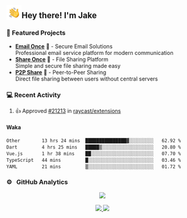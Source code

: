 <img alt="Night Coding" src="./assets/Hand%20Wave.gif" width='40' align="left"/><h2>Hey there! I'm Jake</h2>

### 🚀 Featured Projects
- **<a href="https://email-once.com/" target="_blank">Email Once</a>** 📧 - Secure Email Solutions  
 Professional email service platform for modern communication
- **<a href="http://share-once.com/" target="_blank">Share Once</a>** 📂 - File Sharing Platform  
 Simple and secure file sharing made easy
- **<a href="https://p2pshare.com/" target="_blank">P2P Share</a>** 🔗 - Peer-to-Peer Sharing  
 Direct file sharing between users without central servers

### 💻 Recent Activity

<!--RECENT_ACTIVITY:start-->
1. 👍 Approved [#21213](https://github.com/raycast/extensions/pull/21213#pullrequestreview-3165817053) in [raycast/extensions](https://github.com/raycast/extensions)<br>
<!--RECENT_ACTIVITY:end-->

#### Waka

<!--START_SECTION:waka-->

```txt
Other        13 hrs 24 mins  ███████████████▓░░░░░░░░░   62.92 %
Dart         4 hrs 25 mins   █████▒░░░░░░░░░░░░░░░░░░░   20.80 %
Vue.js       1 hr 38 mins    ██░░░░░░░░░░░░░░░░░░░░░░░   07.70 %
TypeScript   44 mins         █░░░░░░░░░░░░░░░░░░░░░░░░   03.46 %
YAML         21 mins         ▒░░░░░░░░░░░░░░░░░░░░░░░░   01.72 %
```

<!--END_SECTION:waka-->

### ⚙️ &nbsp; GitHub Analytics

<p align="center">
  <img src="http://github-profile-summary-cards.vercel.app/api/cards/profile-details?username=JakeLaoyu&theme=2077" />
</p>


<p align="center">
<a href="https://github.com/JakeLaoyu">
  <img height="180em" src="https://github-readme-stats-eight-theta.vercel.app/api?username=jakelaoyu&show_icons=true&theme=algolia&include_all_commits=true&count_private=true"/>
  <img height="180em" src="https://github-readme-stats-eight-theta.vercel.app/api/top-langs/?username=jakelaoyu&layout=compact&langs_count=8&theme=algolia&hide=html&count_private=true"/>
</a>
</p>

<!-- ### 🤝🏻 &nbsp; Connect with Me

<p align="center">
<a href="https://i.jakeyu.top"><img src="https://img.shields.io/badge/-i.jakeyu.top-3423A6?style=flat&logo=Google-Chrome&logoColor=white"/></a>
<a href="mailto:jake.laoyu@gmail.com"><img src="https://img.shields.io/badge/-jake.laoyu@gmail.com-D14836?style=flat&logo=Gmail&logoColor=white"/></a>
</p> -->
